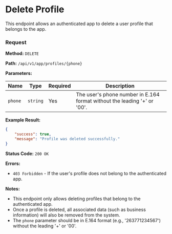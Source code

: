 
# Delete Profile

This endpoint allows an authenticated app to delete a user profile that belongs to the app.

### Request

**Method:** `DELETE`

**Path:** `/api/v1/app/profiles/{phone}`

**Parameters:**

| Name    | Type     | Required | Description                 |
|---------|----------|----------|-----------------------------|
| `phone` | `string` | Yes      | The user's phone number in E.164 format without the leading '+' or '00'.    |

**Example Result:**

```json
{
    "success": true,
    "message": "Profile was deleted successfully."
}
```

**Status Code:** `200 OK`

**Errors:**

- `403 Forbidden` - If the user's profile does not belong to the authenticated app.

**Notes:**

- This endpoint only allows deleting profiles that belong to the authenticated app.
- Once a profile is deleted, all associated data (such as business information) will also be removed from the system.
- The `phone` parameter should be in E.164 format (e.g., '263771234567') without the leading '+' or '00'.